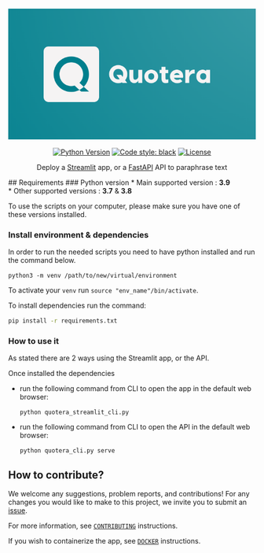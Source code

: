 <div align="center">

![Quotera](src/streamlit_quotera/references/logo_2.png)

[![Python Version](https://img.shields.io/badge/python-3.7%20%7C%203.8%20%7C%203.9-blue.svg)](#supported-python-versions)
[![Code style: black](https://img.shields.io/badge/code%20style-black-000000.svg)](https://github.com/psf/black)
[![License](https://img.shields.io/badge/License-MIT-informational.svg)](https://github.com/artefactory-global/streamlit_prophet/blob/main/LICENSE)

Deploy a [Streamlit](https://streamlit.io/) app, or a [FastAPI](https://fastapi.tiangolo.com/) API to paraphrase text

</div>
## Requirements
### Python version
* Main supported version : <strong>3.9</strong> <br>
* Other supported versions : <strong>3.7</strong> & <strong>3.8</strong>

To use the scripts on your computer, please make sure you have one of these versions installed.

### Install environment & dependencies

In order to run the needed scripts you need to have python installed and run the command below.
```
python3 -m venv /path/to/new/virtual/environment
```

To activate your `venv` run `source "env_name"/bin/activate`.

To install dependencies run the command:

```bash
pip install -r requirements.txt
```

### How to use it

As stated there are 2 ways using the Streamlit app, or the API.

Once installed the dependencies
- run the following command from CLI to open the app in the default web browser:

    ```
    python quotera_streamlit_cli.py 
    ```
- run the following command from CLI to open the API in the default web browser:

    ```
    python quotera_cli.py serve
    ```

## How to contribute?

We welcome any suggestions, problem reports, and contributions!
For any changes you would like to make to this project, we invite you to submit an [issue]("https://github.com/stavrostheocharis/quotera/issues").

For more information, see [`CONTRIBUTING`](https://github.com/stavrostheocharis/quotera/blob/main/CONTRIBUTING.md) instructions.

If you wish to containerize the app, see [`DOCKER`](https://github.com/stavrostheocharis/quotera/blob/main/DOCKER.md) instructions.